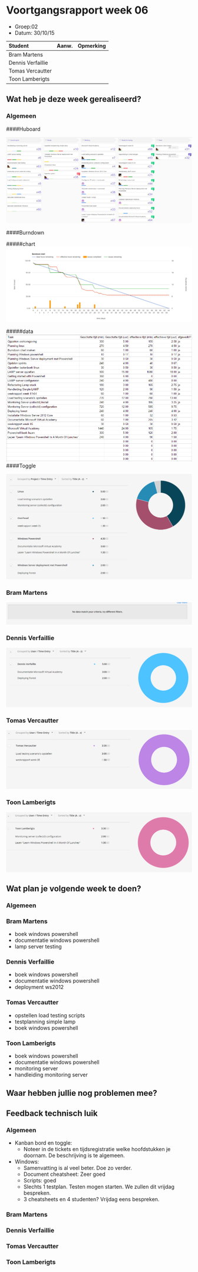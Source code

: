 # Voortgangsrapport week 06

* Groep:02
* Datum: 30/10/15

| Student  | Aanw. | Opmerking |
| :---     | :---  | :---      |
| Bram Martens |       |           |
| Dennis Verfaillie |       |           |
| Tomas Vercautter |       |           |
| Toon Lamberigts |       |           |

## Wat heb je deze week gerealiseerd?

### Algemeen

####Huboard

![alt Huboard](images/huboard/week06.PNG)

####Burndown

#####chart
![alt burndownChart](images/week06/burndown/chart.PNG)

#####data
![alt burndowntasks](images/week06/burndown/tasks.PNG)
####Toggle

![alt tasks](images/week06/tasks.PNG)

### Bram Martens

![alt Bram](images/week06/bram.PNG)

### Dennis Verfaillie

![alt Dennis](images/week06/dennis.PNG)

### Tomas Vercautter

![alt Tomas](images/week06/tomas.PNG)

### Toon Lamberigts

![alt Toon](images/week06/toon.PNG)

## Wat plan je volgende week te doen?

### Algemeen
### Bram Martens
* boek windows powershell
* documentatie windows powershell
* lamp server testing

### Dennis Verfaillie 
* boek windows powershell
* documentatie windows powershell 
* deployment ws2012

### Tomas Vercautter
* opstellen load testing scripts
* testplanning simple lamp
* boek windows powershell

### Toon Lamberigts
* boek windows powershell
* documentatie windows powershell
* monitoring server
* handleiding monitoring server

## Waar hebben jullie nog problemen mee?

## Feedback technisch luik

### Algemeen
* Kanban bord en toggle:
    * Noteer in de tickets en tijdsregistratie welke hoofdstukken je doornam. De beschrijving is te algemeen. 
* Windows:
    * Samenvatting is al veel beter. Doe zo verder.
    * Document cheatsheet: Zeer goed
    * Scripts: goed
    * Slechts 1 testplan. Testen mogen starten. We zullen dit vrijdag bespreken.
    * 3 cheatsheets en 4 studenten? Vrijdag eens bespreken.
### Bram Martens
### Dennis Verfaillie
### Tomas Vercautter
### Toon Lamberigts

